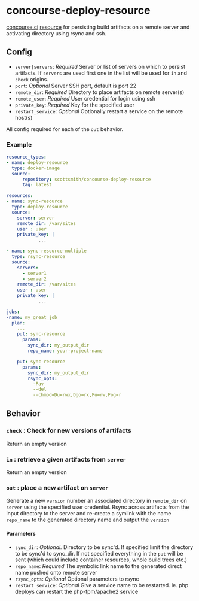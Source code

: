 # concourse-deploy-resource
[concourse.ci](https://concourse.ci/ "concourse.ci Homepage") [resource](https://concourse.ci/implementing-resources.html "Implementing a resource") for persisting build artifacts on a remote server and activating directory using rsync and ssh.

## Config
* `server|servers`: *Required* Server or list of servers on which to persist artifacts. If `servers` are used first one in the list will be used for `in` and `check` origins.
* `port`: *Optional* Server SSH port, default is port 22
* `remote_dir`: *Required* Directory to place artifacts on remote server(s)
* `remote_user`: *Required* User credential for login using ssh
* `private_key`: *Required* Key for the specified user
* `restart_service`: *Optional* Optionally restart a service on the remote host(s)

All config required for each of the `out` behavior.

### Example

``` yaml
resource_types:
- name: deploy-resource
  type: docker-image
  source:
      repository: scottsmith/concourse-deploy-resource
      tag: latest

resources:
- name: sync-resource
  type: deploy-resource
  source:
    server: server
    remote_dir: /var/sites
    user : user
    private_key: |
            ...

- name: sync-resource-multiple
  type: rsync-resource
  source:
    servers:
      - server1
      - server2
    remote_dir: /var/sites
    user : user
    private_key: |
            ...

jobs:
-name: my_great_job
  plan:
    ...
    put: sync-resource
      params:
        sync_dir: my_output_dir
        repo_name: your-project-name

    put: sync-resource
      params:
        sync_dir: my_output_dir
        rsync_opts:
          -Pav
          --del
          --chmod=Du=rwx,Dgo=rx,Fu=rw,Fog=r
```

## Behavior
### `check` : Check for new versions of artifacts
Return an empty version

### `in` : retrieve a given artifacts from `server`
Return an empty version

### `out` : place a new artifact on `server`
Generate a new `version` number an associated directory in `remote_dir` on `server` using the specified user credential.
Rsync across artifacts from the input directory to the server and re-create a symlink with the name `repo_name` to the generated directory name and output the `version`
#### Parameters

* `sync_dir`: *Optional.* Directory to be sync'd. If specified limit the directory to be sync'd to sync_dir. If not specified everything in the `put` will be sent (which could include container resources, whole build trees etc.)
* `repo_name`: *Required* The symbolic link name to the generated direct name pushed onto remote server
* `rsync_opts`: *Optional* Optional parameters to rsync
* `restart_service`: *Optional* Give a service name to be restarted. ie. php deploys can restart the php-fpm/apache2 service
